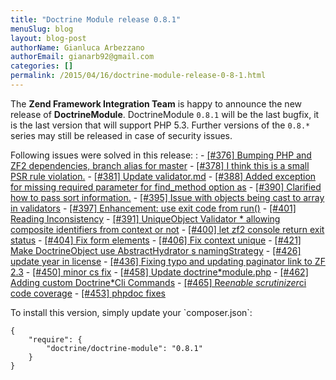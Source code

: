 ```yaml
---
title: "Doctrine Module release 0.8.1"
menuSlug: blog
layout: blog-post
authorName: Gianluca Arbezzano
authorEmail: gianarb92@gmail.com
categories: []
permalink: /2015/04/16/doctrine-module-release-0-8-1.html
---
```

The **Zend Framework Integration Team** is happy to announce the new
release of **DoctrineModule**. DoctrineModule `0.8.1` will be the last
bugfix, it is the last version that will support PHP 5.3. Further
versions of the `0.8.*` series may still be released in case of security
issues.

Following issues were solved in this release:
:   -   [[\#376] Bumping PHP and ZF2 dependencies, branch alias for
        master](https://github.com/doctrine/DoctrineModule/pull/376)
    -   [[\#378] I think this is a small PSR rule
        violation.](https://github.com/doctrine/DoctrineModule/pull/378)
    -   [[\#381] Update
        validator.md](https://github.com/doctrine/DoctrineModule/pull/381)
    -   [[\#388] Added exception for missing required parameter for
        find\_method option
        as](https://github.com/doctrine/DoctrineModule/pull/388)
    -   [[\#390] Clarified how to pass sort
        information.](https://github.com/doctrine/DoctrineModule/pull/390)
    -   [[\#395] Issue with objects being cast to array in
        validators](https://github.com/doctrine/DoctrineModule/pull/395)
    -   [[\#397] Enhancement: use exit code from
        run()](https://github.com/doctrine/DoctrineModule/pull/397)
    -   [[\#401] Reading
        Inconsistency](https://github.com/doctrine/DoctrineModule/pull/401)
    -   [[\#391] UniqueObject Validator \* allowing composite
        identifiers from context or
        not](https://github.com/doctrine/DoctrineModule/pull/391)
    -   [[\#400] let zf2 console return exit
        status](https://github.com/doctrine/DoctrineModule/pull/400)
    -   [[\#404] Fix form
        elements](https://github.com/doctrine/DoctrineModule/pull/404)
    -   [[\#406] Fix context
        unique](https://github.com/doctrine/DoctrineModule/pull/406)
    -   [[\#421] Make DoctrineObject use AbstractHydrator s
        namingStrategy](https://github.com/doctrine/DoctrineModule/pull/421)
    -   [[\#426] update year in
        license](https://github.com/doctrine/DoctrineModule/pull/426)
    -   [[\#436] Fixing typo and updating paginator link to ZF
        2.3](https://github.com/doctrine/DoctrineModule/pull/436)
    -   [[\#450] minor cs
        fix](https://github.com/doctrine/DoctrineModule/pull/450)
    -   [[\#458] Update
        doctrine\*module.php](https://github.com/doctrine/DoctrineModule/pull/458)
    -   [[\#462] Adding custom Doctrine\*Cli
        Commands](https://github.com/doctrine/DoctrineModule/pull/462)
    -   [[\#465] Re*enable scrutinizer*ci code
        coverage](https://github.com/doctrine/DoctrineModule/pull/465)
    -   [[\#453] phpdoc
        fixes](https://github.com/doctrine/DoctrineModule/pull/453)

To install this version, simply update your \`composer.json\`:

~~~~ {.sourceCode .json}
{
    "require": {
        "doctrine/doctrine-module": "0.8.1"
    }
}
~~~~
